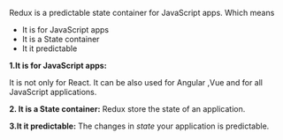 Redux is a predictable state container for JavaScript apps. Which means 
- It is for JavaScript apps
- It is a State container
- It it predictable

**1.It is for JavaScript apps:**

It is not only for React. It can be also used for Angular ,Vue and for all JavaScript applications.

**2. It is a State container:**
Redux store the state of an application.

**3.It it predictable:**
The changes in  *state*  your application is predictable.
